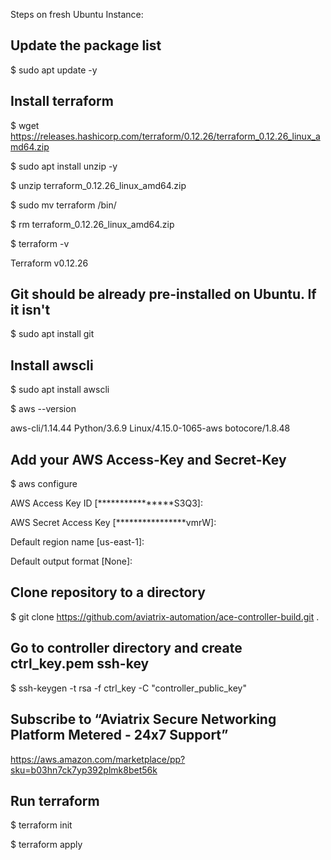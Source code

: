 Steps on fresh Ubuntu Instance:

## Update the package list

$ sudo apt update -y

## Install terraform

$ wget https://releases.hashicorp.com/terraform/0.12.26/terraform_0.12.26_linux_amd64.zip

$ sudo apt install unzip -y

$ unzip terraform_0.12.26_linux_amd64.zip

$ sudo mv terraform /bin/

$ rm terraform_0.12.26_linux_amd64.zip

$ terraform -v

Terraform v0.12.26

## Git should be already pre-installed on Ubuntu. If it isn't

$ sudo apt install git

## Install awscli

$ sudo apt install awscli

$ aws --version

aws-cli/1.14.44 Python/3.6.9 Linux/4.15.0-1065-aws botocore/1.8.48


## Add your AWS Access-Key and Secret-Key

$ aws configure

AWS Access Key ID [****************S3Q3]:

AWS Secret Access Key [****************vmrW]:

Default region name [us-east-1]:

Default output format [None]:

## Clone repository to a directory

$ git clone https://github.com/aviatrix-automation/ace-controller-build.git .

## Go to controller directory and create ctrl_key.pem ssh-key

$ ssh-keygen -t rsa -f ctrl_key -C "controller_public_key"

## Subscribe to “Aviatrix Secure Networking Platform Metered - 24x7 Support”

https://aws.amazon.com/marketplace/pp?sku=b03hn7ck7yp392plmk8bet56k


## Run terraform  

$ terraform init

$ terraform apply
